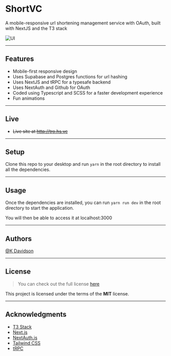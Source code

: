 # ShortVC

A mobile-responsive url shortening management service with OAuth, built with NextJS and the T3 stack 

![UI](https://i.postimg.cc/tCbShBKN/ezgif-com-optimize-1-1.gif)

---

## Features

-   Mobile-first responsive design
-   Uses Supabase and Postgres functions for url hashing
-   Uses NextJS and tRPC for a typesafe backend
-   Uses NextAuth and Github for OAuth
-   Coded using Typescript and SCSS for a faster development experience
-   Fun animations

---

## Live

-   ~~Live site at http://tro.hs.vc~~

---

## Setup

Clone this repo to your desktop and run `yarn` in the root directory to install all the dependencies.

---

## Usage

Once the dependencies are installed, you can run `yarn run dev` in the root directory to start the application.

You will then be able to access it at localhost:3000

---

## Authors

[@K Davidson](mailto:kaushdavidson@icloud.com)

---

## License

> You can check out the full license [here](LICENSE.md)

This project is licensed under the terms of the **MIT** license.

---

## Acknowledgments

- [T3 Stack](https://github.com/t3-oss/create-t3-app)
- [Next.js](https://nextjs.org)
- [NextAuth.js](https://next-auth.js.org)
- [Tailwind CSS](https://tailwindcss.com)
- [tRPC](https://trpc.io)
